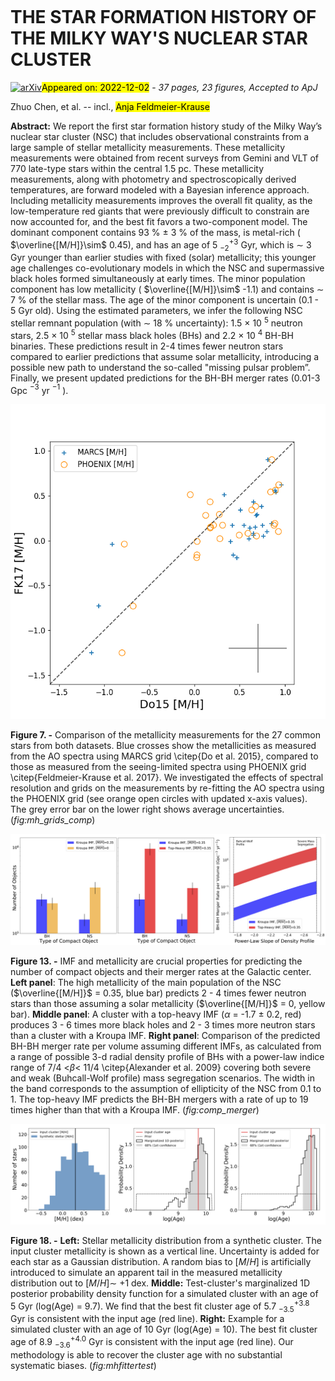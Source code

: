 <div class="macros" style="visibility:hidden;">
$\newcommand{\ensuremath}{}$
$\newcommand{\xspace}{}$
$\newcommand{\object}[1]{\texttt{#1}}$
$\newcommand{\farcs}{{.}''}$
$\newcommand{\farcm}{{.}'}$
$\newcommand{\arcsec}{''}$
$\newcommand{\arcmin}{'}$
$\newcommand{\ion}[2]{#1#2}$
$\newcommand{\textsc}[1]{\textrm{#1}}$
$\newcommand{\hl}[1]{\textrm{#1}}$
$\newcommand{\vdag}{(v)^\dagger}$
$\newcommand$
$\newcommand$</div>

<div class="macros" style="visibility:hidden;">
$\newcommand{\ensuremath}{}$
$\newcommand{\xspace}{}$
$\newcommand{\object}[1]{\texttt{#1}}$
$\newcommand{\farcs}{{.}''}$
$\newcommand{\farcm}{{.}'}$
$\newcommand{\arcsec}{''}$
$\newcommand{\arcmin}{'}$
$\newcommand{\ion}[2]{#1#2}$
$\newcommand{\textsc}[1]{\textrm{#1}}$
$\newcommand{\hl}[1]{\textrm{#1}}$
$\newcommand{\vdag}{(v)^\dagger}$
$\newcommand$
$\newcommand$</div>



<div id="title">

# THE STAR FORMATION HISTORY OF THE MILKY WAY'S NUCLEAR STAR CLUSTER

</div>
<div id="comments">

[![arXiv](https://img.shields.io/badge/arXiv-2212.01397-b31b1b.svg)](https://arxiv.org/abs/2212.01397)<mark>Appeared on: 2022-12-02</mark> - _37 pages, 23 figures, Accepted to ApJ_

</div>
<div id="authors">

Zhuo Chen, et al. -- incl., <mark>Anja Feldmeier-Krause</mark>

</div>
<div id="abstract">

**Abstract:** We report the first star formation history study of the Milky Way’s nuclear star cluster (NSC) that includes observational constraints from a large sample of stellar metallicity measurements. These metallicity measurements were obtained from recent surveys from Gemini and VLT of 770 late-type stars within the central 1.5 pc. These metallicity measurements, along with photometry and spectroscopically derived temperatures, are forward modeled with a Bayesian inference approach.  Including metallicity measurements improves the overall fit quality, as the low-temperature red giants that were previously difficult to constrain are now accounted for, and the best fit favors a two-component model. The dominant component contains 93 \% $\pm$ 3 \% of the mass, is metal-rich ( $\overline{[M/H]}\sim$ 0.45), and has an age of 5 $^{+3}_{-2}$ Gyr, which is $\sim$ 3 Gyr younger than earlier studies with fixed (solar) metallicity; this younger age challenges co-evolutionary models in which the NSC and supermassive black holes formed simultaneously at early times. The minor population component has low metallicity ( $\overline{[M/H]}\sim$ -1.1) and contains $\sim$ 7 \% of the stellar mass. The age of the minor component is uncertain (0.1 - 5 Gyr old). Using the estimated parameters, we infer the following NSC stellar remnant population (with $\sim$ 18 \% uncertainty): 1.5 $\times$ 10 $^5$ neutron stars, 2.5 $\times$ 10 $^5$ stellar mass black holes (BHs) and 2.2 $\times$ 10 $^4$ BH-BH binaries. These predictions result in 2-4 times fewer neutron stars compared to earlier predictions that assume solar metallicity, introducing a possible new path to understand the so-called "missing pulsar problem”.  Finally, we present updated predictions for the BH-BH merger rates (0.01-3 Gpc $^{-3}$ yr $^{-1}$ ).

</div>

<div id="div_fig1">

<img src="tmp_2212.01397/./figure23.png" alt="Fig7" width="100%"/>

**Figure 7. -** Comparison of the metallicity measurements for the 27 common stars from both datasets. Blue crosses show the metallicities as measured from the AO spectra using MARCS grid \citep{Do et al. 2015}, compared to those as measured from the seeing-limited spectra using PHOENIX grid \citep{Feldmeier-Krause et al. 2017}. We investigated the effects of spectral resolution and grids on the measurements by re-fitting the AO spectra using the PHOENIX grid (see orange open circles with updated x-axis values). The grey error bar on the lower right shows average uncertainties.  (*fig:mh_grids_comp*)

</div>
<div id="div_fig2">

<img src="tmp_2212.01397/./figure10.jpg" alt="Fig13" width="100%"/>

**Figure 13. -** IMF and metallicity are crucial properties for predicting the number of compact objects and their merger rates at the Galactic center. **Left panel**: The high metallicity of the main population of the NSC ($\overline{[M/H]}$ = 0.35, blue bar) predicts 2 - 4 times fewer neutron stars than those assuming a solar metallicity ($\overline{[M/H]}$ = 0, yellow bar). **Middle panel**: A cluster with a top-heavy IMF ($\alpha$ = -1.7 $\pm$ 0.2, red) produces 3 - 6 times more black holes and 2 - 3 times more neutron stars than a cluster with a Kroupa IMF. **Right panel**: Comparison of the predicted BH-BH merger rate per volume assuming different IMFs, as calculated from a range of possible 3-d radial density profile of BHs with a power-law indice range of 7/4 $<$$\beta$$<$ 11/4 \citep{Alexander et al. 2009} covering both severe and weak (Buhcall-Wolf profile) mass segregation scenarios. The width in the band corresponds to the assumption of ellipticity of the NSC from 0.1 to 1. The top-heavy IMF predicts the BH-BH mergers with a rate of up to 19 times higher than that with a Kroupa IMF.  (*fig:comp_merger*)

</div>
<div id="div_fig3">

<img src="tmp_2212.01397/./figure17.jpg" alt="Fig18" width="100%"/>

**Figure 18. -** **Left:** Stellar metallicity distribution from a synthetic cluster. The input cluster metallicity is shown as a vertical line. Uncertainty is added for each star as a Gaussian distribution. A random bias to $[M/H]$ is artificially introduced to simulate an apparent tail in the measured metallicity distribution out to $[M/H]$$\sim$ +1 dex. **Middle:** Test-cluster's marginalized 1D posterior probability density function for a simulated cluster with an age of 5 Gyr (log(Age) = 9.7). We find that the best fit cluster age of 5.7 $^{+3.8}_{-3.5}$ Gyr is consistent with the input age (red line). **Right:** Example for a simulated cluster with an age of 10 Gyr (log(Age) = 10). The best fit cluster age of 8.9 $^{+4.0}_{-3.6}$ Gyr is consistent with the input age (red line). Our methodology is able to recover the cluster age with no substantial systematic biases.
 (*fig:mhfittertest*)

</div>